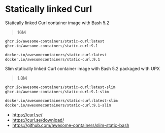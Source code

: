 # Statically linked Curl

Statically linked Curl container image with Bash 5.2

> 16M

```bash
ghcr.io/awesome-containers/static-curl:latest
ghcr.io/awesome-containers/static-curl:9.1

docker.io/awesomecontainers/static-curl:latest
docker.io/awesomecontainers/static-curl:9.1
```

Slim statically linked Curl container image with Bash 5.2 packaged with UPX

> 1.8M

```bash
ghcr.io/awesome-containers/static-curl:latest-slim
ghcr.io/awesome-containers/static-curl:9.1-slim

docker.io/awesomecontainers/static-curl:latest-slim
docker.io/awesomecontainers/static-curl:9.1-slim
```

* <https://curl.se/>
* <https://curl.se/download/>
* <https://github.com/awesome-containers/slim-static-bash>
